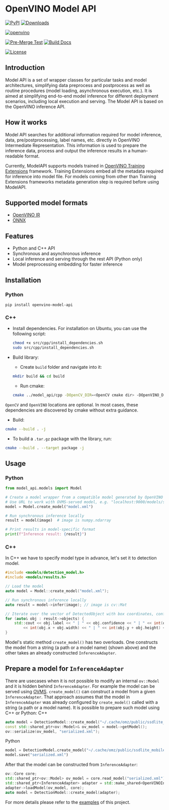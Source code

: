 # OpenVINO Model API

[![PyPI](https://img.shields.io/pypi/v/otx)](https://pypi.org/project/openvino-model-api)
[![Downloads](https://static.pepy.tech/personalized-badge/otx?period=total&units=international_system&left_color=grey&right_color=green&left_text=PyPI%20Downloads)](https://pepy.tech/project/openvino-model-api)

<!-- markdownlint-disable MD042 -->

[![openvino](https://img.shields.io/badge/openvino-2025.1-purple)]()

<!-- markdownlint-enable  MD042 -->

[![Pre-Merge Test](https://github.com/open-edge-platform/model_api/actions/workflows/pre_commit.yml/badge.svg)](https://github.com/open-edge-platform/model_api/actions/workflows/pre_commit.yml)
[![Build Docs](https://github.com/open-edge-platform/model_api/actions/workflows/docs.yml/badge.svg)](https://github.com/open-edge-platform/model_api/actions/workflows/docs.yml)

[![License](https://img.shields.io/badge/License-Apache%202.0-blue.svg)](https://opensource.org/licenses/Apache-2.0)

## Introduction

Model API is a set of wrapper classes for particular tasks and model architectures, simplifying data preprocess and postprocess as well as routine procedures (model loading, asynchronous execution, etc.). It is aimed at simplifying end-to-end model inference for different deployment scenarios, including local execution and serving. The Model API is based on the OpenVINO inference API.

## How it works

Model API searches for additional information required for model inference, data, pre/postprocessing, label names, etc. directly in OpenVINO Intermediate Representation. This information is used to prepare the inference data, process and output the inference results in a human-readable format.

Currently, ModelAPI supports models trained in [OpenVINO Training Extensions](https://github.com/openvinotoolkit/training_extensions) framework.
Training Extensions embed all the metadata required for inference into model file. For models coming from other than Training Extensions frameworks metadata generation step is required before using ModelAPI.

## Supported model formats

- [OpenVINO IR](https://docs.openvino.ai/2025/documentation/openvino-ir-format.html)
- [ONNX](https://onnx.ai)

## Features

- Python and C++ API
- Synchronous and asynchronous inference
- Local inference and serving through the rest API (Python only)
- Model preprocessing embedding for faster inference

## Installation

### Python

`pip install openvino-model-api`

### C++

- Install dependencies. For installation on Ubuntu, you can use the following script:

  ```bash
  chmod +x src/cpp/install_dependencies.sh
  sudo src/cpp/install_dependencies.sh
  ```

- Build library:

  - Create `build` folder and navigate into it:

  ```bash
  mkdir build && cd build
  ```

  - Run cmake:

  ```bash
  cmake ../model_api/cpp -DOpenCV_DIR=<OpenCV cmake dir> -DOpenVINO_DIR=<OpenVINO cmake dir>
  ```

`OpenCV` and `OpenVINO` locations are optional. In most cases, these dependencies are discovered by cmake without extra guidance.

- Build:

```bash
cmake --build . -j
```

- To build a `.tar.gz` package with the library, run:

```bash
cmake --build . --target package -j
```

## Usage

### Python

```python
from model_api.models import Model

# Create a model wrapper from a compatible model generated by OpenVINO Training Extensions
# Use URL to work with OVMS-served model, e.g. "localhost:9000/models/ssdlite_mobilenet_v2"
model = Model.create_model("model.xml")

# Run synchronous inference locally
result = model(image)  # image is numpy.ndarray

# Print results in model-specific format
print(f"Inference result: {result}")
```

### C++

In C++ we have to specify model type in advance, let's set it to detection model.

```cpp
#include <models/detection_model.h>
#include <models/results.h>

// Load the model
auto model = Model::create_model("model.xml");

// Run synchronous inference locally
auto result = model->infer(image); // image is cv::Mat

// Iterate over the vector of DetectedObject with box coordinates, confidence and label string
for (auto& obj : result->objects) {
    std::cout << obj.label << " | " << obj.confidence << " | " << int(obj.x) << " | " << int(obj.y) << " | "
        << int(obj.x + obj.width) << " | " << int(obj.y + obj.height) << std::endl;
}
```

Model's static method `create_model()` has two overloads. One constructs the model from a string (a path or a model name) (shown above) and the other takes an already constructed `InferenceAdapter`.

## Prepare a model for `InferenceAdapter`

There are usecases when it is not possible to modify an internal `ov::Model` and it is hidden behind `InferenceAdapter`. For example the model can be served using [OVMS](https://github.com/openvinotoolkit/model_server). `create_model()` can construct a model from a given `InferenceAdapter`. That approach assumes that the model in `InferenceAdapter` was already configured by `create_model()` called with a string (a path or a model name). It is possible to prepare such model using C++ or Python:
C++

```Cpp
auto model = DetectionModel::create_model("~/.cache/omz/public/ssdlite_mobilenet_v2/FP16/ssdlite_mobilenet_v2.xml");
const std::shared_ptr<ov::Model>& ov_model = model->getModel();
ov::serialize(ov_model, "serialized.xml");
```

Python

```python
model = DetectionModel.create_model("~/.cache/omz/public/ssdlite_mobilenet_v2/FP16/ssdlite_mobilenet_v2.xml")
model.save("serialized.xml")
```

After that the model can be constructed from `InferenceAdapter`:

```cpp
ov::Core core;
std::shared_ptr<ov::Model> ov_model = core.read_model("serialized.xml");
std::shared_ptr<InferenceAdapter> adapter = std::make_shared<OpenVINOInferenceAdapter>();
adapter->loadModel(ov_model, core);
auto model = DetectionModel::create_model(adapter);
```

For more details please refer to the [examples](https://github.com/openvinotoolkit/model_api/tree/master/examples) of this project.
